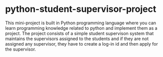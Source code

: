 # python-student-supervisor-project

This mini-project is built in  Python programming language where you can learn programming knowledge related to python
and implement them as a project. 
The project consists of a simple student supervison system that maintains the supervisors assigned to the students and if they are not assigned any supervisor, they have to create a log-in id and then apply for the supervisor.
